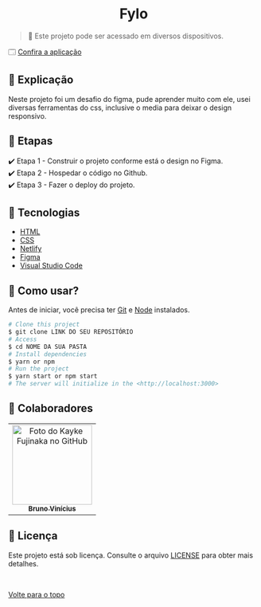 <h1 align="center">Fylo</h1>

> 🔎 Este projeto pode ser acessado em diversos dispositivos.

🗔 <a href="https://fylo-lp.netlify.app" target="_blank"> Confira a aplicação </a> <br>

## :page_facing_up: Explicação

Neste projeto foi um desafio do figma, pude aprender muito com ele, usei diversas ferramentas do css, inclusive o media para deixar o design responsivo.

## 🎯 Etapas

:heavy_check_mark: Etapa 1 - Construir o projeto conforme está o design no Figma. <br>
:heavy_check_mark: Etapa 2 - Hospedar o código no Github. <br>
:heavy_check_mark: Etapa 3 - Fazer o deploy do projeto. <br>

## 🚀 Tecnologias

- [HTML](https://developer.mozilla.org/pt-BR/docs/Web/HTML)
- [CSS](https://www.w3schools.com/css/)
- [Netlify](https://www.netlify.com)
- [Figma](https://www.figma.com)
- [Visual Studio Code](https://code.visualstudio.com)

## :closed_book: Como usar?

Antes de iniciar, você precisa ter [Git](https://git-scm.com) e [Node](https://nodejs.org/en/) instalados.

```bash
# Clone this project
$ git clone LINK DO SEU REPOSITÓRIO
# Access
$ cd NOME DA SUA PASTA
# Install dependencies
$ yarn or npm
# Run the project
$ yarn start or npm start
# The server will initialize in the <http://localhost:3000>
```

## 🤝 Colaboradores

<table>
  <tr>
    <td align="center">
      <a href="https://github.com/brunowzz">
        <img src="https://avatars.githubusercontent.com/u/94939630?v=4" width="160px;" alt="Foto do Kayke Fujinaka no GitHub"/><br>
        <sub>
          <b>Bruno Vinícius</b>
        </sub>
      </a>
    </td>
  </tr>
</table>

## 📝 Licença

Este projeto está sob licença. Consulte o arquivo [LICENSE](LICENSE.md) para obter mais detalhes.

&#xa0;

<a href="#top">Volte para o topo</a>
